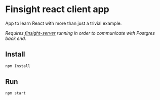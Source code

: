 # Finsight react client app

App to learn React with more than just a trivial example.  

*Requires [finsight-server](https://github.com/rramteerath/finsight-server) running in order to communicate with Postgres back end.*

## Install
```sh
npm Install
```

## Run  
```sh
npm start  
```
